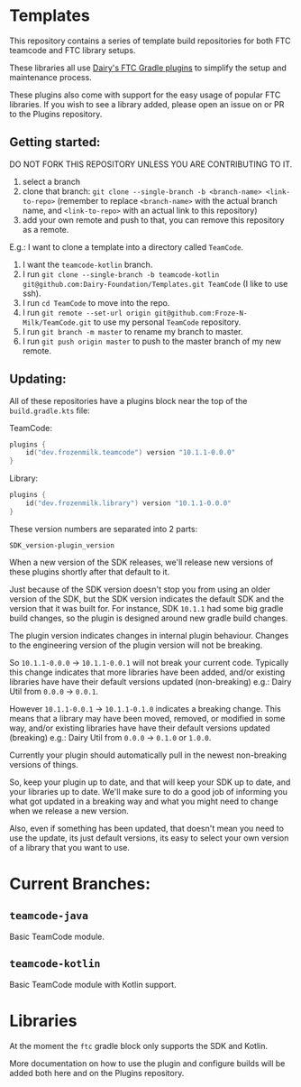 # Templates

This repository contains a series of template build repositories for both
FTC teamcode and FTC library setups.

These libraries all use
[Dairy's FTC Gradle plugins](https://github.com/Dairy-Foundation/Plugins)
to simplify the setup and maintenance process.

These plugins also come with support for the easy usage of popular FTC
libraries. If you wish to see a library added, please open an issue on or PR to
the Plugins repository.

## Getting started:
DO NOT FORK THIS REPOSITORY UNLESS YOU ARE CONTRIBUTING TO IT.

1. select a branch
2. clone that branch: `git clone --single-branch -b <branch-name> <link-to-repo>`
   (remember to replace `<branch-name>` with the actual branch name, and
   `<link-to-repo>` with an actual link to this repository)
3. add your own remote and push to that, you can remove this repository as a
   remote.

E.g.: I want to clone a template into a directory called `TeamCode`.
1. I want the `teamcode-kotlin` branch.
2. I run `git clone --single-branch -b teamcode-kotlin git@github.com:Dairy-Foundation/Templates.git TeamCode` (I like to use ssh).
3. I run `cd TeamCode` to move into the repo.
4. I run `git remote --set-url origin git@github.com:Froze-N-Milk/TeamCode.git` to
   use my personal `TeamCode` repository.
6. I run `git branch -m master` to rename my branch to master.
7. I run `git push origin master` to push to the master branch of my new remote.

## Updating:
All of these repositories have a plugins block near the top of the
`build.gradle.kts` file:

TeamCode:
```gradle.kts
plugins {
	id("dev.frozenmilk.teamcode") version "10.1.1-0.0.0"
}
```

Library:
```gradle.kts
plugins {
	id("dev.frozenmilk.library") version "10.1.1-0.0.0"
}
```

These version numbers are separated into 2 parts:

`SDK_version-plugin_version`

When a new version of the SDK releases, we'll release new versions of these
plugins shortly after that default to it.

Just because of the SDK version doesn't stop you from using an older version of
the SDK, but the SDK version indicates the default SDK and the version that it
was built for. For instance, SDK `10.1.1` had some big gradle build changes, so
the plugin is designed around new gradle build changes.

The plugin version indicates changes in internal plugin behaviour. Changes to
the engineering version of the plugin version will not be breaking.

So `10.1.1-0.0.0` -> `10.1.1-0.0.1` will not break your current code. Typically
this change indicates that more libraries have been added, and/or existing
libraries have have their default versions updated (non-breaking) e.g.: Dairy
Util from `0.0.0` -> `0.0.1`.

However `10.1.1-0.0.1` -> `10.1.1-0.1.0` indicates a breaking change. This means
that a library may have been moved, removed, or modified in some way, and/or existing
libraries have have their default versions updated (breaking) e.g.: Dairy
Util from `0.0.0` -> `0.1.0` or `1.0.0`.

Currently your plugin should automatically pull in the newest non-breaking
versions of things.

So, keep your plugin up to date, and that will keep your SDK up to date, and
your libraries up to date. We'll make sure to do a good job of informing you
what got updated in a breaking way and what you might need to change when we
release a new version.

Also, even if something has been updated, that doesn't mean you need to use the
update, its just default versions, its easy to select your own version of a
library that you want to use.

# Current Branches:

## `teamcode-java`
Basic TeamCode module.
## `teamcode-kotlin`
Basic TeamCode module with Kotlin support.

# Libraries
At the moment the `ftc` gradle block only supports the SDK and Kotlin.

More documentation on how to use the plugin and configure builds will be added
both here and on the Plugins repository.
